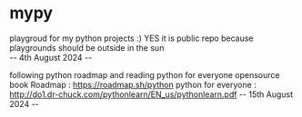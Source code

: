 # mypy
playgroud for my python projects :) 
YES it is public repo because playgrounds should be outside in the sun  
-- 4th August 2024 -- 

following python roadmap and reading python for everyone opensource book 
Roadmap : https://roadmap.sh/python
python for everyone : http://do1.dr-chuck.com/pythonlearn/EN_us/pythonlearn.pdf
-- 15th August 2024 --
